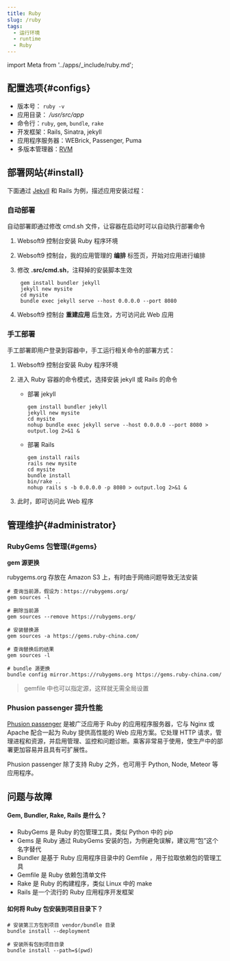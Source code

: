 ```yaml
---
title: Ruby
slug: /ruby
tags:
  - 运行环境
  - runtime
  - Ruby
---
```


import Meta from '../apps/_include/ruby.md';

<Meta name="meta" />

## 配置选项{#configs}

- 版本号： `ruby -v`
- 应用目录： */usr/src/app*  
- 命令行：`ruby`, `gem`, `bundle`, `rake`
- 开发框架：Rails, Sinatra, jekyll
- 应用程序服务器：WEBrick, Passenger, Puma
- 多版本管理器：[RVM](https://rvm.io/)

## 部署网站{#install}

下面通过 [ Jekyll](https://github.com/jekyll/jekyll) 和 Rails 为例，描述应用安装过程：

### 自动部署

自动部署即通过修改 cmd.sh 文件，让容器在启动时可以自动执行部署命令

1. Websoft9 控制台安装 Ruby 程序环境

2. Websoft9 控制台，我的应用管理的 **编排** 标签页，开始对应用进行编排

3. 修改 **.src/cmd.sh**，注释掉的安装脚本生效
   ```
    gem install bundler jekyll
    jekyll new mysite
    cd mysite
    bundle exec jekyll serve --host 0.0.0.0 --port 8080
   ```

4. Websoft9 控制台 **重建应用** 后生效，方可访问此 Web 应用 

### 手工部署

手工部署即用户登录到容器中，手工运行相关命令的部署方式：

1. Websoft9 控制台安装 Ruby 程序环境

2. 进入 Ruby 容器的命令模式，选择安装 jekyll 或 Rails 的命令

   - 部署 jekyll
      ```
      gem install bundler jekyll
      jekyll new mysite
      cd mysite
      nohup bundle exec jekyll serve --host 0.0.0.0 --port 8080 > output.log 2>&1 &
      ```

   - 部署 Rails
      ```
      gem install rails
      rails new mysite
      cd mysite
      bundle install
      bin/rake ..
      nohup rails s -b 0.0.0.0 -p 8080 > output.log 2>&1 &
      ```
3. 此时，即可访问此 Web 程序 

## 管理维护{#administrator}

### RubyGems 包管理{#gems}

**gem 源更换**

rubygems.org 存放在 Amazon S3 上，有时由于网络问题导致无法安装

```
# 查询当前源，假设为：https://rubygems.org/
gem sources -l

# 删除当前源
gem sources --remove https://rubygems.org/

# 安装替换源
gem sources -a https://gems.ruby-china.com/

# 查询替换后的结果
gem sources -l

# bundle 源更换  
bundle config mirror.https://rubygems.org https://gems.ruby-china.com/
```

> gemfile 中也可以指定源，这样就无需全局设置

### Phusion passenger 提升性能

[Phusion passenger](https://www.phusionpassenger.com/) 是被广泛应用于 Ruby 的应用程序服务器，它与 Nginx 或 Apache 配合一起为 Ruby 提供高性能的 Web 应用方案。它处理 HTTP 请求，管理进程和资源，并启用管理、监控和问题诊断。乘客非常易于使用，使生产中的部署更加容易并且具有可扩展性。

Phusion passenger 除了支持 Ruby 之外，也可用于 Python, Node, Meteor 等应用程序。  

## 问题与故障

#### Gem, Bundler, Rake, Rails 是什么？

- RubyGems 是 Ruby 的包管理工具，类似 Python 中的 pip
- Gems 是 Ruby 通过 RubyGems 安装的包，为例避免误解，建议用“包”这个名字替代
- Bundler 是基于 Ruby 应用程序目录中的 Gemfile ，用于拉取依赖包的管理工具
- Gemfile 是 Ruby 依赖包清单文件
- Rake 是 Ruby 的构建程序，类似 Linux 中的 make
- Rails 是一个流行的 Ruby 应用程序开发框架


#### 如何将 Ruby 包安装到项目目录下？

```
# 安装第三方包到项目 vendor/bundle 目录
bundle install --deployment

# 安装所有包到项目目录
bundle install --path=$(pwd)
```